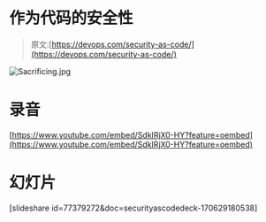 # 作为代码的安全性

> 原文:[https://devops.com/security-as-code/](https://devops.com/security-as-code/)

![Sacrificing.jpg](../Images/448fcd7802b32e1bb7b0dea806fdb145.png)

# 录音

[https://www.youtube.com/embed/SdkIRjX0-HY?feature=oembed](https://www.youtube.com/embed/SdkIRjX0-HY?feature=oembed)

# 幻灯片

[slideshare id=77379272&doc=securityascodedeck-170629180538]